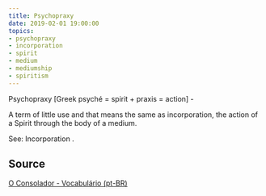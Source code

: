 ```yaml
---
title: Psychopraxy
date: 2019-02-01 19:00:00
topics:
- psychopraxy 
- incorporation
- spirit
- medium
- mediumship
- spiritism
---
```


Psychopraxy [Greek psyché = spirit + praxis = action] - 

A term of little use and that means the same as incorporation, the action of a
Spirit through the body of a medium. 

See: Incorporation .


## Source
[O Consolador - Vocabulário (pt-BR)](http://www.oconsolador.com.br/linkfixo/vocabulario/principal.html)
